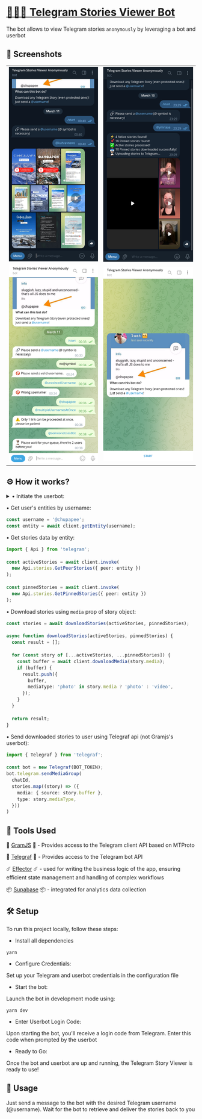 <h1><a href="https://t.me/tg_stories_downloader_bot">🕵🏼‍♂️ Telegram Stories Viewer Bot</a></h1>

<p>The bot allows to view Telegram stories <code>anonymously</code> by leveraging a bot and userbot</p>

<h2>📸 Screenshots</h2>

<table>
	<tr>
		<td><img src="https://github.com/chupapee/readme-storage/blob/main/images/bots/tgdl-happy-path.png" alt="downloading happy path"></td>
                <td><img src="https://github.com/chupapee/readme-storage/blob/main/images/bots/tgdl-progress-info.png" alt="downloading progress info"></td>
	</tr>
        <tr>
		<td><img src="https://github.com/chupapee/readme-storage/blob/main/images/bots/tgdl-error-use-cases.png" alt="wrong command use cases"></td>
                <td><img src="https://github.com/chupapee/readme-storage/blob/main/images/bots/tgdl-preview.png" alt="bot preview info"></td>
	</tr>
</table>

<h2>⚙️ How it works?</h2>

<details>

  <summary>• Initiate the userbot:</summary>
  <br/>

  ```typescript
  import { TelegramClient } from 'telegram';
  import { StoreSession } from 'telegram/sessions';

  async function main() {
    const client = await initClient();
  }

  async function initClient() {
    const storeSession = new StoreSession('userbot-session');

    const client = new TelegramClient(
      storeSession,
      USERBOT_API_ID,
      USERBOT_API_HASH,
      {
        connectionRetries: 5,
      }
    );

    await client.start({
      phoneNumber: USERBOT_PHONE_NUMBER,
      password: async () => await input.text('Please enter your password: '),
      phoneCode: async () => await input.text('Please enter the code you received: '),
      onError: (err) => console.log('error: ', err),
    });
    console.log('You should now be connected.');
    console.log(client.session.save()); // Save the session to avoid logging in again
    await client.sendMessage('me', { message: 'Hi!' });

    return client;
  }
```

</details>

• Get user's entities by username:
```typescript
const username = '@chupapee';
const entity = await client.getEntity(username);
```
• Get stories data by entity:
```typescript
import { Api } from 'telegram';

const activeStories = await client.invoke(
  new Api.stories.GetPeerStories({ peer: entity })
);

const pinnedStories = await client.invoke(
  new Api.stories.GetPinnedStories({ peer: entity })
);
```
• Download stories using `media` prop of story object:
```typescript
const stories = await downloadStories(activeStories, pinnedStories);

async function downloadStories(activeStories, pinnedStories) {
  const result = [];

  for (const story of [...activeStories, ...pinnedStories]) {
    const buffer = await client.downloadMedia(story.media);
    if (buffer) {
      result.push({
        buffer,
        mediaType: 'photo' in story.media ? 'photo' : 'video',
      });
    }
  }

  return result;
}
```
• Send downloaded stories to user using Telegraf api (not Gramjs's userbot):
```typescript
import { Telegraf } from 'telegraf';

const bot = new Telegraf(BOT_TOKEN);
bot.telegram.sendMediaGroup(
  chatId,
  stories.map((story) => ({
    media: { source: story.buffer },
    type: story.mediaType,
  }))
)
```

<h2>🧰 Tools Used</h2>

🤖 <a href="https://gram.js.org/">GramJS</a> 🤖 - Provides access to the Telegram client API based on MTProto

👾 <a href="https://telegraf.js.org/">Telegraf</a> 👾 - Provides access to the Telegram bot API

☄️ <a href="https://effector.dev/">Effector</a> ☄️ - used for writing the business logic of the app, ensuring efficient state management and handling of complex workflows

📦 <a href="https://supabase.com/">Supabase</a> 📦 - integrated for analytics data collection

<h2>🛠 Setup</h2>
<p>To run this project locally, follow these steps:</p>

- Install all dependencies
```shell
yarn
```

- Configure Credentials:

Set up your Telegram and userbot credentials in the configuration file

- Start the bot:

Launch the bot in development mode using:
```shell
yarn dev
```

- Enter Userbot Login Code:

Upon starting the bot, you'll receive a login code from Telegram. Enter this code when prompted by the userbot

- Ready to Go:

Once the bot and userbot are up and running, the Telegram Story Viewer is ready to use!

<h2>🚀 Usage</h2>
Just send a message to the bot with the desired Telegram username (@username). Wait for the bot to retrieve and deliver the stories back to you
